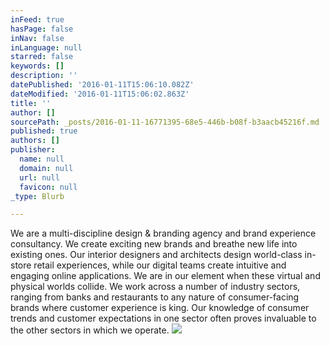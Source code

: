 ```yaml
---
inFeed: true
hasPage: false
inNav: false
inLanguage: null
starred: false
keywords: []
description: ''
datePublished: '2016-01-11T15:06:10.082Z'
dateModified: '2016-01-11T15:06:02.863Z'
title: ''
author: []
sourcePath: _posts/2016-01-11-16771395-68e5-446b-b08f-b3aacb45216f.md
published: true
authors: []
publisher:
  name: null
  domain: null
  url: null
  favicon: null
_type: Blurb

---
```

We are a multi-discipline design & branding agency and brand experience consultancy. We create exciting new brands and breathe new life into existing ones. Our interior designers and architects design world-class in-store retail experiences, while our digital teams create intuitive and engaging online applications. We are in our element when these virtual and physical worlds collide. We work across a number of industry sectors, ranging from banks and restaurants to any nature of consumer-facing brands where customer experience is king. Our knowledge of consumer trends and customer expectations in one sector often proves invaluable to the other sectors in which we operate.
![](https://the-grid-user-content.s3-us-west-2.amazonaws.com/c96be206-df2c-4fab-98cd-5ec914bd46c8.jpg)